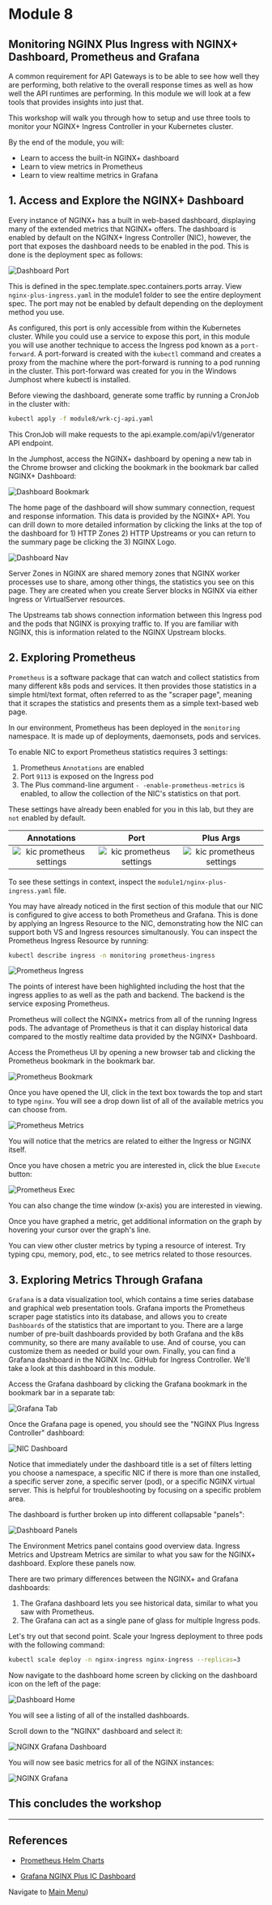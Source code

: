 # Module 8

## Monitoring NGINX Plus Ingress with NGINX+ Dashboard, Prometheus and Grafana

A common requirement for API Gateways is to be able to see how well they are performing, both relative to the overall response times as well as how well the API runtimes are performing.  In this module we will look at a few tools that provides insights into just that.  

This workshop will walk you through how to setup and use three tools to monitor your NGINX+ Ingress Controller in your Kubernetes cluster.

By the end of the module, you will:

- Learn to access the built-in NGINX+ dashboard
- Learn to view metrics in Prometheus
- Learn to view realtime metrics in Grafana

## 1. Access and Explore the NGINX+ Dashboard

Every instance of NGINX+ has a built in web-based dashboard, displaying many of the extended metrics that NGINX+ offers.  The dashboard is enabled by default on the NGINX+ Ingress Controller (NIC), however, the port that exposes the dashboard needs to be enabled in the pod.  This is done is the deployment spec as follows:

![Dashboard Port](media/dashboard-port.png)

This is defined in the spec.template.spec.containers.ports array.  View `nginx-plus-ingress.yaml` in the module1 folder to see the entire deployment spec.  The port may not be enabled by default depending on the deployment method you use.  

As configured, this port is only accessible from within the Kubernetes cluster.  While you could use a service to expose this port, in this module you will use another technique to access the Ingress pod known as a `port-forward`.  A port-forward is created with the `kubectl` command and creates a proxy from the machine where the port-forward is running to a pod running in the cluster.  This port-forward was created for you in the Windows Jumphost where kubectl is installed.  

Before viewing the dashboard, generate some traffic by running a CronJob in the cluster with:

```bash
kubectl apply -f module8/wrk-cj-api.yaml
```

This CronJob will make requests to the api.example.com/api/v1/generator API endpoint.  

In the Jumphost, access the NGINX+ dashboard by opening a new tab in the Chrome browser and clicking the bookmark in the bookmark bar called NGINX+ Dashboard:

![Dashboard Bookmark](media/dashboard-bookmark.png)

The home page of the dashboard will show summary connection, request and response information.  This data is provided by the NGINX+ API.  You can drill down to more detailed information by clicking the links at the top of the dashboard for 1) HTTP Zones 2) HTTP Upstreams or you can return to the summary page be clicking the 3) NGINX Logo.  

![Dashboard Nav](media/dashboard-nav.png)

Server Zones in NGINX are shared memory zones that NGINX worker processes use to share, among other things, the statistics you see on this page.  They are created when you create Server blocks in NGINX via either Ingress or VirtualServer resources.  

The Upstreams tab shows connection information between this Ingress pod and the pods that NGINX is proxying traffic to.  If you are familiar with NGINX, this is information related to the NGINX Upstream blocks.  

## 2. Exploring Prometheus

`Prometheus` is a software package that can watch and collect statistics from many different k8s pods and services.  It then provides those statistics in a simple html/text format, often referred to as the "scraper page", meaning that it scrapes the statistics and presents them as a simple text-based web page.

In our environment, Prometheus has been deployed in the `monitoring` namespace.  It is made up of deployments, daemonsets, pods and services.  

To enable NIC to export Prometheus statistics requires 3 settings:

1. Prometheus `Annotations` are enabled
2. Port `9113` is exposed on the Ingress pod
3. The Plus command-line argument `- -enable-prometheus-metrics` is enabled, to allow the collection of the NIC's statistics on that port.

These settings have already been enabled for you in this lab, but they are `not` enabled by default.  

Annotations | Port  | Plus Args
:-------------------------:|:-------------------------:|:-------------------------:
![kic prometheus settings](media/lab8_kic_prom_settings1.png) |![kic prometheus settings](media/lab8_kic_prom_settings2.png) |![kic prometheus settings](media/lab8_kic_prom_settings3.png)

To see these settings in context, inspect the `module1/nginx-plus-ingress.yaml` file.

You may have already noticed in the first section of this module that our NIC is configured to give access to both Prometheus and Grafana.  This is done by applying an Ingress Resource to the NIC, demonstrating how the NIC can support both VS and Ingress resources simultanously.  You can inspect the Prometheus Ingress Resource by running:

```bash
kubectl describe ingress -n monitoring prometheus-ingress
```

![Prometheus Ingress](media/prometheus-ingress.png)

The points of interest have been highlighted including the host that the ingress applies to as well as the path and backend.  The backend is the service exposing Prometheus.

Prometheus will collect the NGINX+ metrics from all of the running Ingress pods.  The advantage of Prometheus is that it can display historical data compared to the mostly realtime data provided by the NGINX+ Dashboard.  

Access the Prometheus UI by opening a new browser tab and clicking the Prometheus bookmark in the bookmark bar.  

![Prometheus Bookmark](media/prometheus-bookmark.png)

Once you have opened the UI, click in the text box towards the top and start to type `nginx`.  You will see a drop down list of all of the available metrics you can choose from.

![Prometheus Metrics](media/prom-pick-metric.png)

You will notice that the metrics are related to either the Ingress or NGINX itself.

Once you have chosen a metric you are interested in, click the blue `Execute` button:

![Prometheus Exec](media/prom-exec-query.png)

You can also change the time window (x-axis) you are interested in viewing.  

Once you have graphed a metric, get additional information on the graph by hovering your cursor over the graph's line.  

You can view other cluster metrics by typing a resource of interest.  Try typing cpu, memory, pod, etc., to see metrics related to those resources.

## 3.  Exploring Metrics Through Grafana

`Grafana` is a data visualization tool, which contains a time series database and graphical web presentation tools.  Grafana imports the Prometheus scraper page statistics into its database, and allows you to create `Dashboards` of the statistics that are important to you.  There are a large number of pre-built dashboards provided by both Grafana and the k8s community, so there are many available to use. And of course, you can customize them as needed or build your own.  Finally, you can find a Grafana dashboard in the NGINX Inc. GitHub for Ingress Controller.  We'll take a look at this dashboard in this module.  

Access the Grafana dashboard by clicking the Grafana bookmark in the bookmark bar in a separate tab:

![Grafana Tab](media/grafana-tab.png)

Once the Grafana page is opened, you should see the "NGINX Plus Ingress Controller" dashboard:

![NIC Dashboard](media/dashboard-intro.png)

Notice that immediately under the dashboard title is a set of filters letting you choose a namespace, a specific NIC if there is more than one installed, a specific server zone, a specific server (pod), or a specific NGINX virtual server.  This is helpful for troubleshooting by focusing on a specific problem area.  

The dashboard is further broken up into different collapsable "panels":

![Dashboard Panels](media/grafana-panels.png)

The Environment Metrics panel contains good overview data.  Ingress Metrics and Upstream Metrics are similar to what you saw for the NGINX+ dashboard.  Explore these panels now.

There are two primary differences between the NGINX+ and Grafana dashboards:

1. The Grafana dashboard lets you see historical data, similar to what you saw with Prometheus.
2. The Grafana can act as a single pane of glass for multiple Ingress pods.  

Let's try out that second point.  Scale your Ingress deployment to three pods with the following command:

```bash
kubectl scale deploy -n nginx-ingress nginx-ingress --replicas=3
```

Now navigate to the dashboard home screen by clicking on the dashboard icon on the left of the page:

![Dashboard Home](media/dashboard-home.png)

You will see a listing of all of the installed dashboards.  

Scroll down to the "NGINX" dashboard and select it:

![NGINX Grafana Dashboard](media/nginx-grafana-dashboard.png)

You will now see basic metrics for all of the NGINX instances:

![NGINX Grafana](media/nginx-grafana.png)

## This concludes the workshop  

-------

## References

- [Prometheus Helm Charts](https://github.com/prometheus-community/helm-charts/blob/main/charts/kube-prometheus-stack/README.md)

- [Grafana NGINX Plus IC Dashboard](https://github.com/nginxinc/kubernetes-ingress/tree/master/grafana)

Navigate to [Main Menu](../README.md))
